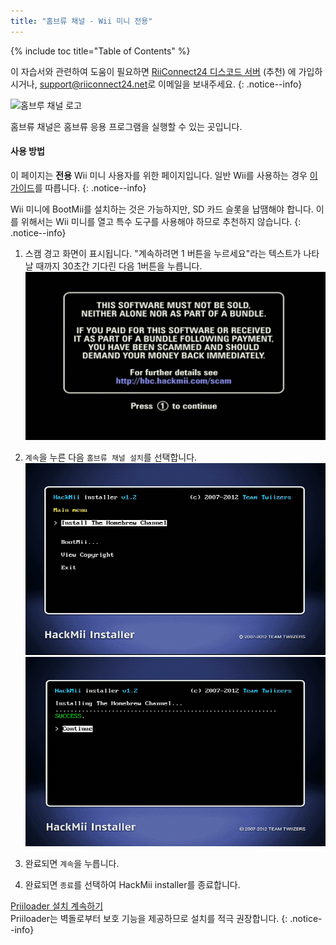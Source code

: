 ```yaml
---
title: "홈브류 채널 - Wii 미니 전용"
---
```


{% include toc title="Table of Contents" %}

이 자습서와 관련하여 도움이 필요하면 [RiiConnect24 디스코드 서버](https://discord.gg/rc24) (추천) 에 가입하시거나, [support@riiconnect24.net](mailto:support@riiconnect24.net)로 이메일을 보내주세요.
{: .notice--info}

![홈브루 채널 로고](/images/hbc.png)

홈브류 채널은 홈브류 응용 프로그램을 실행할 수 있는 곳입니다.

#### 사용 방법
이 페이지는 **전용** Wii 미니 사용자를 위한 페이지입니다. 일반 Wii를 사용하는 경우 [이 가이드](hbc)를 따릅니다.
{: .notice--info}

Wii 미니에 BootMii를 설치하는 것은 가능하지만, SD 카드 슬롯을 납땜해야 합니다. 이를 위해서는 Wii 미니를 열고 특수 도구를 사용해야 하므로 추천하지 않습니다.
{: .notice--info}

1. 스캠 경고 화면이 표시됩니다. "계속하려면 1 버튼을 누르세요"라는 텍스트가 나타날 때까지 30초간 기다린 다음 1버튼을 누릅니다. ![사기 경고 화면](/images/hackmii/scam.png)

1. `계속`을 누른 다음 `홈브류 채널 설치`를 선택합니다. ![홈브류 채널 설치](/images/hackmii/hbc_install.png) ![홈브류 채널 설치 확인](/images/hackmii/hbc_install_ok.png)
1. 완료되면 `계속`을 누릅니다.
1. 완료되면 `종료`를 선택하여 HackMii installer를 종료합니다.

[Priiloader 설치 계속하기](priiloader) <br> Priiloader는 벽돌로부터 보호 기능을 제공하므로 설치를 적극 권장합니다.
{: .notice--info}
